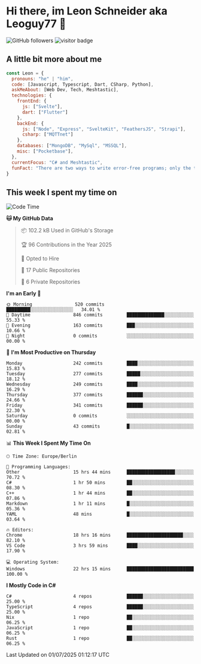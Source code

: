 # Hi there, im Leon Schneider aka Leoguy77 👋

![GitHub followers](https://img.shields.io/github/followers/leoguy77.svg?style=social&label=Followers) ![visitor badge](https://vbr.nathanchung.dev/badge?page_id=Leoguy77)

## A little bit more about me

```javascript
const Leon = {
  pronouns: "he" | "him",
  code: [Javascript, Typescript, Dart, CSharp, Python],
  askMeAbout: [Web Dev, Tech, Meshtastic],
  technologies: {
    frontEnd: {
      js: ["Svelte"],
      dart: ["Flutter"]
    },
    backEnd: {
      js: ["Node", "Express", "SvelteKit", "FeathersJS", "Strapi"],
      csharp: ["MQTTnet"]
    },
    databases: ["MongoDB", "MySql", "MSSQL"],
    misc: ["Pocketbase"],
  },
  currentFocus: "C# and Meshtastic",
  funFact: "There are two ways to write error-free programs; only the third one works"
}
```

## This week I spent my time on

<!--START_SECTION:waka-->
![Code Time](http://img.shields.io/badge/Code%20Time-619%20hrs%2011%20mins-blue)

**🐱 My GitHub Data** 

> 📦 102.2 kB Used in GitHub's Storage 
 > 
> 🏆 96 Contributions in the Year 2025
 > 
> 💼 Opted to Hire
 > 
> 📜 17 Public Repositories 
 > 
> 🔑 6 Private Repositories 
 > 
**I'm an Early 🐤** 

```text
🌞 Morning                520 commits         █████████░░░░░░░░░░░░░░░░   34.01 % 
🌆 Daytime                846 commits         ██████████████░░░░░░░░░░░   55.33 % 
🌃 Evening                163 commits         ███░░░░░░░░░░░░░░░░░░░░░░   10.66 % 
🌙 Night                  0 commits           ░░░░░░░░░░░░░░░░░░░░░░░░░   00.00 % 
```
📅 **I'm Most Productive on Thursday** 

```text
Monday                   242 commits         ████░░░░░░░░░░░░░░░░░░░░░   15.83 % 
Tuesday                  277 commits         █████░░░░░░░░░░░░░░░░░░░░   18.12 % 
Wednesday                249 commits         ████░░░░░░░░░░░░░░░░░░░░░   16.29 % 
Thursday                 377 commits         ██████░░░░░░░░░░░░░░░░░░░   24.66 % 
Friday                   341 commits         ██████░░░░░░░░░░░░░░░░░░░   22.30 % 
Saturday                 0 commits           ░░░░░░░░░░░░░░░░░░░░░░░░░   00.00 % 
Sunday                   43 commits          █░░░░░░░░░░░░░░░░░░░░░░░░   02.81 % 
```


📊 **This Week I Spent My Time On** 

```text
🕑︎ Time Zone: Europe/Berlin

💬 Programming Languages: 
Other                    15 hrs 44 mins      ██████████████████░░░░░░░   70.72 % 
C#                       1 hr 50 mins        ██░░░░░░░░░░░░░░░░░░░░░░░   08.30 % 
C++                      1 hr 44 mins        ██░░░░░░░░░░░░░░░░░░░░░░░   07.86 % 
Markdown                 1 hr 11 mins        █░░░░░░░░░░░░░░░░░░░░░░░░   05.36 % 
YAML                     48 mins             █░░░░░░░░░░░░░░░░░░░░░░░░   03.64 % 

🔥 Editors: 
Chrome                   18 hrs 16 mins      █████████████████████░░░░   82.10 % 
VS Code                  3 hrs 59 mins       ████░░░░░░░░░░░░░░░░░░░░░   17.90 % 

💻 Operating System: 
Windows                  22 hrs 15 mins      █████████████████████████   100.00 % 
```

**I Mostly Code in C#** 

```text
C#                       4 repos             ██████░░░░░░░░░░░░░░░░░░░   25.00 % 
TypeScript               4 repos             ██████░░░░░░░░░░░░░░░░░░░   25.00 % 
Nix                      1 repo              ██░░░░░░░░░░░░░░░░░░░░░░░   06.25 % 
JavaScript               1 repo              ██░░░░░░░░░░░░░░░░░░░░░░░   06.25 % 
Rust                     1 repo              ██░░░░░░░░░░░░░░░░░░░░░░░   06.25 % 
```




 Last Updated on 01/07/2025 01:12:17 UTC
<!--END_SECTION:waka-->
